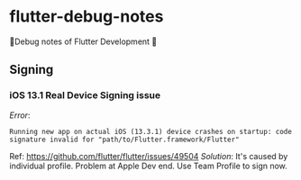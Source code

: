 # flutter-debug-notes
📒Debug notes of Flutter Development 🐛

## Signing
### iOS 13.1 Real Device Signing issue
*Error*:
```
Running new app on actual iOS (13.3.1) device crashes on startup: code signature invalid for "path/to/Flutter.framework/Flutter"
```
Ref: https://github.com/flutter/flutter/issues/49504
*Solution*:
It's caused by individual profile. Problem at Apple Dev end. Use Team Profile to sign now.
